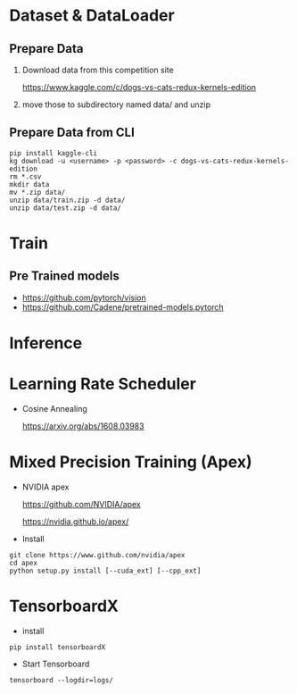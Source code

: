 # Dataset & DataLoader
## Prepare Data
1. Download data from this competition site

    https://www.kaggle.com/c/dogs-vs-cats-redux-kernels-edition

2. move those to subdirectory named data/ and unzip

## Prepare Data from CLI
```
pip install kaggle-cli
kg download -u <username> -p <password> -c dogs-vs-cats-redux-kernels-edition
rm *.csv
mkdir data
mv *.zip data/
unzip data/train.zip -d data/
unzip data/test.zip -d data/
```

# Train
## Pre Trained models
* https://github.com/pytorch/vision
* https://github.com/Cadene/pretrained-models.pytorch


# Inference

# Learning Rate Scheduler
* Cosine Annealing

    https://arxiv.org/abs/1608.03983


# Mixed Precision Training (Apex)
* NVIDIA apex

    https://github.com/NVIDIA/apex

    https://nvidia.github.io/apex/

* Install
```
git clone https://www.github.com/nvidia/apex
cd apex
python setup.py install [--cuda_ext] [--cpp_ext]
```

# TensorboardX
* install
```
pip install tensorboardX
``` 
* Start Tensorboard
```
tensorboard --logdir=logs/
```